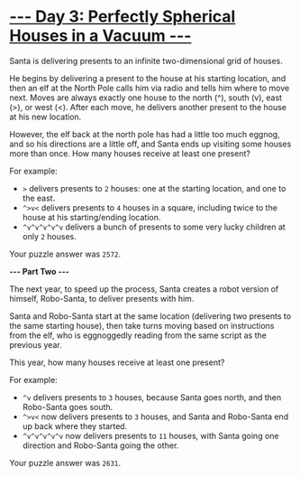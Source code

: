 # [--- Day 3: Perfectly Spherical Houses in a Vacuum ---](http://adventofcode.com/2015/day/3)

Santa is delivering presents to an infinite two-dimensional grid of houses.

He begins by delivering a present to the house at his starting location, and then an elf at the North Pole calls him via radio and tells him where to move next. Moves are always exactly one house to the north (^), south (v), east (>), or west (<). After each move, he delivers another present to the house at his new location.

However, the elf back at the north pole has had a little too much eggnog, and so his directions are a little off, and Santa ends up visiting some houses more than once. How many houses receive at least one present?

For example:

- ``>`` delivers presents to ``2`` houses: one at the starting location, and one to the east.
- ``^>v<`` delivers presents to ``4`` houses in a square, including twice to the house at his starting/ending location.
- ``^v^v^v^v^v`` delivers a bunch of presents to some very lucky children at only ``2`` houses.

Your puzzle answer was ``2572``.

**--- Part Two ---**

The next year, to speed up the process, Santa creates a robot version of himself, Robo-Santa, to deliver presents with him.

Santa and Robo-Santa start at the same location (delivering two presents to the same starting house), then take turns moving based on instructions from the elf, who is eggnoggedly reading from the same script as the previous year.

This year, how many houses receive at least one present?

For example:

- ``^v`` delivers presents to ``3`` houses, because Santa goes north, and then Robo-Santa goes south.
- ``^>v<`` now delivers presents to ``3`` houses, and Santa and Robo-Santa end up back where they started.
- ``^v^v^v^v^v`` now delivers presents to ``11`` houses, with Santa going one direction and Robo-Santa going the other.

Your puzzle answer was ``2631``.
